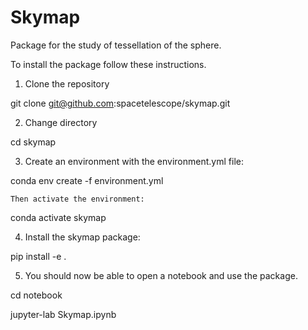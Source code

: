 # Skymap

Package for the study of tessellation of the sphere.

To install the package follow these instructions.

1. Clone the repository

git clone git@github.com:spacetelescope/skymap.git

2. Change directory

cd skymap

3. Create an environment with the environment.yml file:

conda env create -f environment.yml

    Then activate the environment:

conda activate skymap


4. Install the skymap package:

pip install -e .

5. You should now be able to open a notebook and use the package.

cd notebook

jupyter-lab Skymap.ipynb

